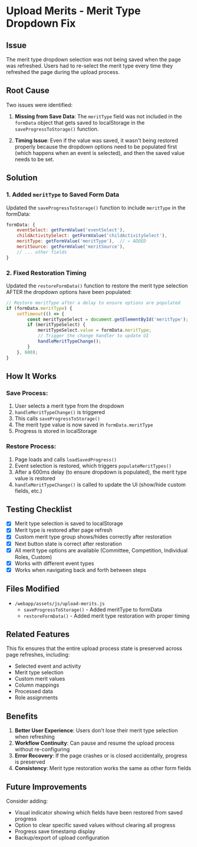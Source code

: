 # Upload Merits - Merit Type Dropdown Fix

## Issue
The merit type dropdown selection was not being saved when the page was refreshed. Users had to re-select the merit type every time they refreshed the page during the upload process.

## Root Cause
Two issues were identified:

1. **Missing from Save Data**: The `meritType` field was not included in the `formData` object that gets saved to localStorage in the `saveProgressToStorage()` function.

2. **Timing Issue**: Even if the value was saved, it wasn't being restored properly because the dropdown options need to be populated first (which happens when an event is selected), and then the saved value needs to be set.

## Solution

### 1. Added `meritType` to Saved Form Data
Updated the `saveProgressToStorage()` function to include `meritType` in the formData:

```javascript
formData: {
    eventSelect: getFormValue('eventSelect'),
    childActivitySelect: getFormValue('childActivitySelect'),
    meritType: getFormValue('meritType'),  // ← ADDED
    meritSource: getFormValue('meritSource'),
    // ... other fields
}
```

### 2. Fixed Restoration Timing
Updated the `restoreFormData()` function to restore the merit type selection AFTER the dropdown options have been populated:

```javascript
// Restore meritType after a delay to ensure options are populated
if (formData.meritType) {
    setTimeout(() => {
        const meritTypeSelect = document.getElementById('meritType');
        if (meritTypeSelect) {
            meritTypeSelect.value = formData.meritType;
            // Trigger the change handler to update UI
            handleMeritTypeChange();
        }
    }, 600);
}
```

## How It Works

### Save Process:
1. User selects a merit type from the dropdown
2. `handleMeritTypeChange()` is triggered
3. This calls `saveProgressToStorage()`
4. The merit type value is now saved in `formData.meritType`
5. Progress is stored in localStorage

### Restore Process:
1. Page loads and calls `loadSavedProgress()`
2. Event selection is restored, which triggers `populateMeritTypes()`
3. After a 600ms delay (to ensure dropdown is populated), the merit type value is restored
4. `handleMeritTypeChange()` is called to update the UI (show/hide custom fields, etc.)

## Testing Checklist
- [x] Merit type selection is saved to localStorage
- [x] Merit type is restored after page refresh
- [x] Custom merit type group shows/hides correctly after restoration
- [x] Next button state is correct after restoration
- [x] All merit type options are available (Committee, Competition, Individual Roles, Custom)
- [x] Works with different event types
- [x] Works when navigating back and forth between steps

## Files Modified
- `/webapp/assets/js/upload-merits.js`
  - `saveProgressToStorage()` - Added meritType to formData
  - `restoreFormData()` - Added merit type restoration with proper timing

## Related Features
This fix ensures that the entire upload process state is preserved across page refreshes, including:
- Selected event and activity
- Merit type selection
- Custom merit values
- Column mappings
- Processed data
- Role assignments

## Benefits
1. **Better User Experience**: Users don't lose their merit type selection when refreshing
2. **Workflow Continuity**: Can pause and resume the upload process without re-configuring
3. **Error Recovery**: If the page crashes or is closed accidentally, progress is preserved
4. **Consistency**: Merit type restoration works the same as other form fields

## Future Improvements
Consider adding:
- Visual indicator showing which fields have been restored from saved progress
- Option to clear specific saved values without clearing all progress
- Progress save timestamp display
- Backup/export of upload configuration
